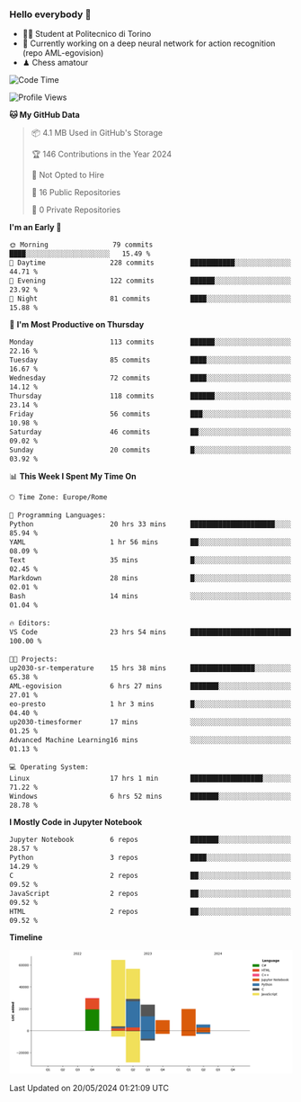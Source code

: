### Hello everybody 👋
- 🧑‍🎓 Student at Politecnico di Torino
- 🤖 Currently working on a deep neural network for action recognition (repo AML-egovision)
- ♟ Chess amatour

<!--
[![Figimodi's GitHub stats](https://github-readme-stats.vercel.app/api?username=figimodi&rank_icon=github&show_icons=true&include_all_commits=true)](https://github.com/figimodi/github-readme-stats)

![Top Langs](https://github-readme-stats.vercel.app/api/top-langs/?username=figimodi&layout=compact&)

[![Figimodi's WakaTime stats](https://github-readme-stats.vercel.app/api/wakatime?username=figimodi)](https://github.com/figimodi/github-readme-stats)
-->

<!--START_SECTION:waka-->
![Code Time](http://img.shields.io/badge/Code%20Time-98%20hrs%2034%20mins-blue)

![Profile Views](http://img.shields.io/badge/Profile%20Views-5-blue)

**🐱 My GitHub Data** 

> 📦 4.1 MB Used in GitHub's Storage 
 > 
> 🏆 146 Contributions in the Year 2024
 > 
> 🚫 Not Opted to Hire
 > 
> 📜 16 Public Repositories 
 > 
> 🔑 0 Private Repositories 
 > 
**I'm an Early 🐤** 

```text
🌞 Morning                79 commits          ████░░░░░░░░░░░░░░░░░░░░░   15.49 % 
🌆 Daytime                228 commits         ███████████░░░░░░░░░░░░░░   44.71 % 
🌃 Evening                122 commits         ██████░░░░░░░░░░░░░░░░░░░   23.92 % 
🌙 Night                  81 commits          ████░░░░░░░░░░░░░░░░░░░░░   15.88 % 
```
📅 **I'm Most Productive on Thursday** 

```text
Monday                   113 commits         ██████░░░░░░░░░░░░░░░░░░░   22.16 % 
Tuesday                  85 commits          ████░░░░░░░░░░░░░░░░░░░░░   16.67 % 
Wednesday                72 commits          ████░░░░░░░░░░░░░░░░░░░░░   14.12 % 
Thursday                 118 commits         ██████░░░░░░░░░░░░░░░░░░░   23.14 % 
Friday                   56 commits          ███░░░░░░░░░░░░░░░░░░░░░░   10.98 % 
Saturday                 46 commits          ██░░░░░░░░░░░░░░░░░░░░░░░   09.02 % 
Sunday                   20 commits          █░░░░░░░░░░░░░░░░░░░░░░░░   03.92 % 
```


📊 **This Week I Spent My Time On** 

```text
🕑︎ Time Zone: Europe/Rome

💬 Programming Languages: 
Python                   20 hrs 33 mins      █████████████████████░░░░   85.94 % 
YAML                     1 hr 56 mins        ██░░░░░░░░░░░░░░░░░░░░░░░   08.09 % 
Text                     35 mins             █░░░░░░░░░░░░░░░░░░░░░░░░   02.45 % 
Markdown                 28 mins             █░░░░░░░░░░░░░░░░░░░░░░░░   02.01 % 
Bash                     14 mins             ░░░░░░░░░░░░░░░░░░░░░░░░░   01.04 % 

🔥 Editors: 
VS Code                  23 hrs 54 mins      █████████████████████████   100.00 % 

🐱‍💻 Projects: 
up2030-sr-temperature    15 hrs 38 mins      ████████████████░░░░░░░░░   65.38 % 
AML-egovision            6 hrs 27 mins       ███████░░░░░░░░░░░░░░░░░░   27.01 % 
eo-presto                1 hr 3 mins         █░░░░░░░░░░░░░░░░░░░░░░░░   04.40 % 
up2030-timesformer       17 mins             ░░░░░░░░░░░░░░░░░░░░░░░░░   01.25 % 
Advanced Machine Learning16 mins             ░░░░░░░░░░░░░░░░░░░░░░░░░   01.13 % 

💻 Operating System: 
Linux                    17 hrs 1 min        ██████████████████░░░░░░░   71.22 % 
Windows                  6 hrs 52 mins       ███████░░░░░░░░░░░░░░░░░░   28.78 % 
```

**I Mostly Code in Jupyter Notebook** 

```text
Jupyter Notebook         6 repos             ███████░░░░░░░░░░░░░░░░░░   28.57 % 
Python                   3 repos             ████░░░░░░░░░░░░░░░░░░░░░   14.29 % 
C                        2 repos             ██░░░░░░░░░░░░░░░░░░░░░░░   09.52 % 
JavaScript               2 repos             ██░░░░░░░░░░░░░░░░░░░░░░░   09.52 % 
HTML                     2 repos             ██░░░░░░░░░░░░░░░░░░░░░░░   09.52 % 
```



**Timeline**

![Lines of Code chart](https://raw.githubusercontent.com/figimodi/figimodi/main/assets/bar_graph.png)


 Last Updated on 20/05/2024 01:21:09 UTC
<!--END_SECTION:waka-->

<!--
**figimodi/figimodi** is a ✨ _special_ ✨ repository because its `README.md` (this file) appears on your GitHub profile.

Here are some ideas to get you started:

- 🔭 I’m currently working on ...
- 🌱 I’m currently learning ...
- 👯 I’m looking to collaborate on ...
- 🤔 I’m looking for help with ...
- 💬 Ask me about ...
- 📫 How to reach me: ...
- 😄 Pronouns: ...
- ⚡ Fun fact: ...
-->
